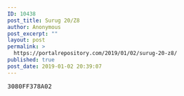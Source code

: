 ```yaml
---
ID: 10438
post_title: Surug 20/Z8
author: Anonymous
post_excerpt: ""
layout: post
permalink: >
  https://portalrepository.com/2019/01/02/surug-20-z8/
published: true
post_date: 2019-01-02 20:39:07
---
```

<pre>3080FF378A02</pre>